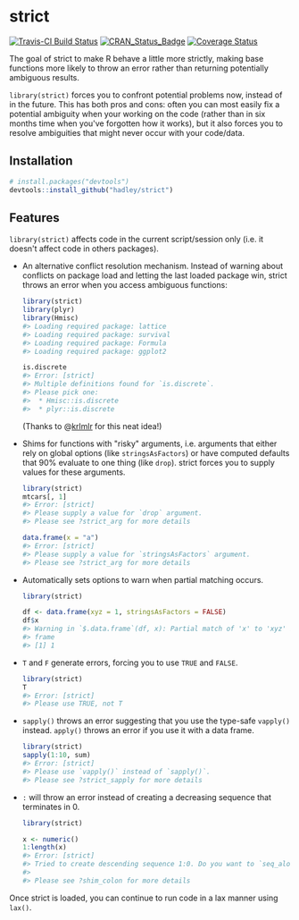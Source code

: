 
<!-- README.md is generated from README.Rmd. Please edit that file -->
strict
======

[![Travis-CI Build Status](https://travis-ci.org/hadley/strict.svg?branch=master)](https://travis-ci.org/hadley/strict) [![CRAN\_Status\_Badge](https://www.r-pkg.org/badges/version/strict)](https://cran.r-project.org/package=strict) [![Coverage Status](https://img.shields.io/codecov/c/github/hadley/strict/master.svg)](https://codecov.io/github/hadley/strict?branch=master)

The goal of strict to make R behave a little more strictly, making base functions more likely to throw an error rather than returning potentially ambiguous results.

`library(strict)` forces you to confront potential problems now, instead of in the future. This has both pros and cons: often you can most easily fix a potential ambiguity when your working on the code (rather than in six months time when you've forgotten how it works), but it also forces you to resolve ambiguities that might never occur with your code/data.

Installation
------------

``` r
# install.packages("devtools")
devtools::install_github("hadley/strict")
```

Features
--------

`library(strict)` affects code in the current script/session only (i.e. it doesn't affect code in others packages).

-   An alternative conflict resolution mechanism. Instead of warning about conflicts on package load and letting the last loaded package win, strict throws an error when you access ambiguous functions:

    ``` r
    library(strict)
    library(plyr)
    library(Hmisc)
    #> Loading required package: lattice
    #> Loading required package: survival
    #> Loading required package: Formula
    #> Loading required package: ggplot2

    is.discrete
    #> Error: [strict]
    #> Multiple definitions found for `is.discrete`.
    #> Please pick one:
    #>  * Hmisc::is.discrete
    #>  * plyr::is.discrete
    ```

    (Thanks to @[krlmlr](https://github.com/krlmlr) for this neat idea!)

-   Shims for functions with "risky" arguments, i.e. arguments that either rely on global options (like `stringsAsFactors`) or have computed defaults that 90% evaluate to one thing (like `drop`). strict forces you to supply values for these arguments.

    ``` r
    library(strict)
    mtcars[, 1]
    #> Error: [strict]
    #> Please supply a value for `drop` argument.
    #> Please see ?strict_arg for more details

    data.frame(x = "a")
    #> Error: [strict]
    #> Please supply a value for `stringsAsFactors` argument.
    #> Please see ?strict_arg for more details
    ```

-   Automatically sets options to warn when partial matching occurs.

    ``` r
    library(strict)

    df <- data.frame(xyz = 1, stringsAsFactors = FALSE)
    df$x
    #> Warning in `$.data.frame`(df, x): Partial match of 'x' to 'xyz' in data
    #> frame
    #> [1] 1
    ```

-   `T` and `F` generate errors, forcing you to use `TRUE` and `FALSE`.

    ``` r
    library(strict)
    T
    #> Error: [strict]
    #> Please use TRUE, not T
    ```

-   `sapply()` throws an error suggesting that you use the type-safe `vapply()` instead. `apply()` throws an error if you use it with a data frame.

    ``` r
    library(strict)
    sapply(1:10, sum)
    #> Error: [strict]
    #> Please use `vapply()` instead of `sapply()`.
    #> Please see ?strict_sapply for more details
    ```

-   `:` will throw an error instead of creating a decreasing sequence that terminates in 0.

    ``` r
    library(strict)

    x <- numeric()
    1:length(x)
    #> Error: [strict]
    #> Tried to create descending sequence 1:0. Do you want to `seq_along()` instead?
    #> 
    #> Please see ?shim_colon for more details
    ```

Once strict is loaded, you can continue to run code in a lax manner using `lax()`.
